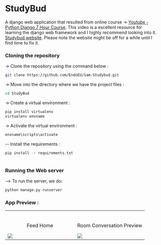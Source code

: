 # StudyBud

A django web application that resulted from online course -> [Youtube - Python Django 7 Hour Course](https://youtu.be/PtQiiknWUcI). This video is a 
excellent resource for learning the django web framework and I highly recommend looking into it. [Studybud website](https://sam-studybud.herokuapp.com/). Please note the website might be off for a while until I find time to fix it. 

### Cloning the repository

-> Clone the repository using the command below :
```bash
git clone https://github.com/EndoEU/Sam-Studybud.git
```

-> Move into the directory where we have the project files : 
```bash
cd StudyBud
```

-> Create a virtual environment :
```bash
pip install virtualenv
virtualenv envname
```

-> Activate the virtual environment :
```bash
envname\scripts\activate
```

-- Install the requirements :
```bash
pip install -r requirements.txt
```
#
### Running the Web server

--> To run the server, we do:
```bash
python manage.py runserver
```
### App Preview :

<table width="100%"> 
<tr>
<td width="50%">      
&nbsp; 
<br>
<p align="center">
  Feed Home
</p>
<img src="https://user-images.githubusercontent.com/72341453/134747262-0a92233d-8010-40f8-84c5-8d94895aac44.PNG">
</td> 
<td width="50%">
<br>
<p align="center">
  Room Conversation Preview
</p>
<img src="https://user-images.githubusercontent.com/72341453/134747155-3ca5b55f-b064-4741-aeae-abe90bddf41e.PNG">  
</td>
</table>

